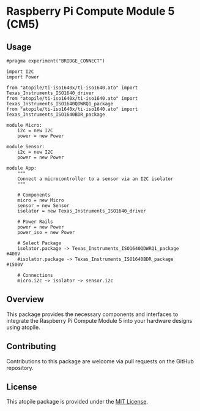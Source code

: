 # Raspberry Pi Compute Module 5 (CM5)

## Usage

```ato
#pragma experiment("BRIDGE_CONNECT")

import I2C
import Power

from "atopile/ti-iso1640x/ti-iso1640.ato" import Texas_Instruments_ISO1640_driver
from "atopile/ti-iso1640x/ti-iso1640.ato" import Texas_Instruments_ISO1640QDWRQ1_package
from "atopile/ti-iso1640x/ti-iso1640.ato" import Texas_Instruments_ISO1640BDR_package

module Micro:
    i2c = new I2C
    power = new Power

module Sensor:
    i2c = new I2C
    power = new Power

module App:
    """
    Connect a microcontroller to a sensor via an I2C isolator
    """

    # Components
    micro = new Micro
    sensor = new Sensor
    isolator = new Texas_Instruments_ISO1640_driver

    # Power Rails
    power = new Power
    power_iso = new Power

    # Select Package
    isolator.package -> Texas_Instruments_ISO1640QDWRQ1_package   #400V
    #isolator.package -> Texas_Instruments_ISO1640BDR_package      #1500V

    # Connections
    micro.i2c ~> isolator ~> sensor.i2c

```

## Overview

This package provides the necessary components and interfaces to integrate the Raspberry Pi Compute Module 5 into your hardware designs using atopile.

## Contributing

Contributions to this package are welcome via pull requests on the GitHub repository.

## License

This atopile package is provided under the [MIT License](https://opensource.org/license/mit/).
